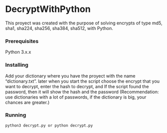# DecryptWithPython
This proyect was created with the purpose of solving encrypts of type md5, sha1, sha224, sha256, sha384, sha512, with Python.
### Prerequisites
Python 3.x.x
### Installing
Add your dictionary where you have the proyect with the name “dictionary.txt”. later when you start the script choose the encrypt that you want to decrypt, enter the hash to decrypt, and If the script found the password, then it will show the hash and the password (Recommendation: use dictionaries with a lot of passwords, if the dictionary is big, your chances are greater.)
### Running
```
python3 decrypt.py or python decrypt.py
```

